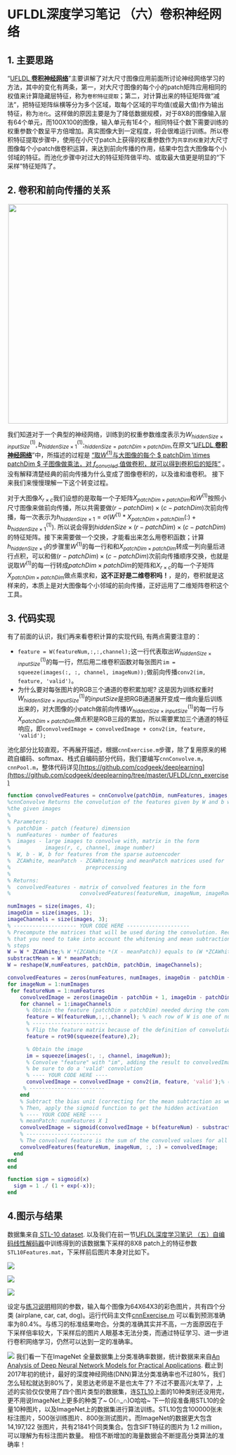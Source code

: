 # UFLDL深度学习笔记 （六）卷积神经网络



## 1. 主要思路

“[UFLDL **卷积神经网络**](http://deeplearning.stanford.edu/wiki/index.php/%E5%8D%B7%E7%A7%AF%E7%89%B9%E5%BE%81%E6%8F%90%E5%8F%96)”主要讲解了对大尺寸图像应用前面所讨论神经网络学习的方法，其中的变化有两条，第一，对大尺寸图像的每个小的patch矩阵应用相同的权值来计算隐藏层特征，称为`卷积特征提取`；第二，对计算出来的特征矩阵做“减法”，把特征矩阵纵横等分为多个区域，取每个区域的平均值(或最大值)作为输出特征，称为`池化`。这样做的原因主要是为了降低数据规模，对于8X8的图像输入层有64个单元，而100X100的图像，输入单元有1E4个，相同特征个数下需要训练的权重参数个数呈平方倍增加。真实图像大到一定程度，将会很难运行训练。所以卷积特征提取步骤中，使用在小尺寸patch上获得的权重参数作为`共享的权重`对大尺寸图像每个小patch做卷积运算，来达到前向传播的作用，结果中包含大图像每个小邻域的特征。而池化步骤中对过大的特征矩阵做平均、或取最大值更是明显的“下采样”特征矩阵了。

## 2. 卷积和前向传播的关系

<center><img src="http://images2015.cnblogs.com/blog/1174358/201707/1174358-20170702161455743-1737131402.png" width="500"  /></center>


我们知道对于一个典型的神经网络，训练到的权重参数维度表示为$W^{(1)}_{hiddenSize \times inputSize}  , b^{(1)}_{hiddenSize \times 1} ; _{hiddenSize=patchDim \times patchDim}$,在原文“[UFLDL **卷积神经网络**](http://deeplearning.stanford.edu/wiki/index.php/%E5%8D%B7%E7%A7%AF%E7%89%B9%E5%BE%81%E6%8F%90%E5%8F%96)”中，所描述的过程是 <u>“取$W^{(1)}$与大图像的每个 $ patchDim \times patchDim $ 子图像做乘法，对 $f_{convoled}$ 值做卷积，就可以得到卷积后的矩阵”</u> 。没有解释清楚经典的前向传播为什么变成了图像卷积的，以及谁和谁卷积。 接下来我们来慢慢理解一下这个转变过程。

对于大图像$X_{r \times c}$我们设想的是取每一个子矩阵$X_{patchDim \times patchDim}$和$W^{(1)}$按照小尺寸图像来做前向传播，所以共需要做$(r-patchDim)\times(c-patchDim)$次前向传播，每一次表示为$h_{hiddenSize \times 1}=\sigma( W^{(1)}*X_{patchDim \times patchDim} (:)+b^{(1)}_{hiddenSize \times 1})$. 所以说会得到$hiddenSize \times (r-patchDim)\times(c-patchDim)$的特征矩阵。接下来需要做一个交换，才能看出来怎么用卷积函数；计算$h_{hiddenSize \times 1}$的步骤里$W^{(1)}$的每一行和和$X_{patchDim \times patchDim}$转成一列向量后进行点积，可以和做$(r-patchDim)\times(c-patchDim)$次前向传播顺序交换，也就是说取$W^{(1)}$的每一行转成$patchDim\times patchDim$的矩阵和$X_{r \times c}$的每一个子矩阵$X_{patchDim \times patchDim}$做点乘求和，**这不正好是二维卷积吗！**，是的，卷积就是这样来的，本质上是对大图像每个小邻域的前向传播，正好运用了二维矩阵卷积这个工具。

## 3. 代码实现

有了前面的认识，我们再来看卷积计算的实现代码, 有两点需要注意的：

- `feature = W(featureNum,:,:,channel);`这一行代表取出$W^{(1)}_{hiddenSize \times inputSize}$的每一行，然后用二维卷积函数对每张图片`im = squeeze(images(:, :, channel, imageNum));`做前向传播`conv2(im, feature, 'valid')`。
- 为什么要对每张图片的RGB三个通道的卷积累加呢? 这是因为训练权重时$W^{(1)}_{hiddenSize \times inputSize}$的$inputSize$是把RGB通道展开变成一维向量后训练出来的，对大图像的小patch做前向传播$W^{(1)}_{hiddenSize \times inputSize}$的每一行与$X_{patchDim \times patchDim}$做点积是RGB三段的累加，所以需要累加三个通道的特征响应，即`convolvedImage = convolvedImage + conv2(im, feature, 'valid');`

池化部分比较直观，不再展开描述，根据`cnnExercise.m`步骤，除了复用原来的稀疏自编码、softmax、栈式自编码部分代码，我们要编写`cnnConvolve.m`，`cnnPool.m`，整体代码详见[https://github.com/codgeek/deeplearning](https://github.com/codgeek/deeplearning/tree/master/UFLDL/cnn_exercise) 

```matlab
function convolvedFeatures = cnnConvolve(patchDim, numFeatures, images, W, b, ZCAWhite, meanPatch)
%cnnConvolve Returns the convolution of the features given by W and b with
%the given images
%
% Parameters:
%  patchDim - patch (feature) dimension
%  numFeatures - number of features
%  images - large images to convolve with, matrix in the form
%           images(r, c, channel, image number)
%  W, b - W, b for features from the sparse autoencoder
%  ZCAWhite, meanPatch - ZCAWhitening and meanPatch matrices used for
%                        preprocessing
%
% Returns:
%  convolvedFeatures - matrix of convolved features in the form
%                      convolvedFeatures(featureNum, imageNum, imageRow, imageCol)

numImages = size(images, 4);
imageDim = size(images, 1);
imageChannels = size(images, 3);
% -------------------- YOUR CODE HERE --------------------
% Precompute the matrices that will be used during the convolution. Recall
% that you need to take into account the whitening and mean subtraction
% steps
W = W * ZCAWhite;% W *(ZCAWhite *(X - meanPatch)) equals to (W *ZCAWhite)*X - (W *ZCAWhite)*meanPatch; 
substractMean = W * meanPatch;
W = reshape(W,numFeatures, patchDim, patchDim, imageChannels);

convolvedFeatures = zeros(numFeatures, numImages, imageDim - patchDim + 1, imageDim - patchDim + 1);
for imageNum = 1:numImages
 for featureNum = 1:numFeatures
    convolvedImage = zeros(imageDim - patchDim + 1, imageDim - patchDim + 1);
    for channel = 1:imageChannels
      % Obtain the feature (patchDim x patchDim) needed during the convolution
      feature = W(featureNum,:,:,channel); % each row of W is one of numFeatures that has learned
      % ------------------------
      % Flip the feature matrix because of the definition of convolution, as explained later
      feature = rot90(squeeze(feature),2);

      % Obtain the image
      im = squeeze(images(:, :, channel, imageNum));
      % Convolve "feature" with "im", adding the result to convolvedImage
      % be sure to do a 'valid' convolution
      % ---- YOUR CODE HERE ----
      convolvedImage = convolvedImage + conv2(im, feature, 'valid');% (imageDim - patchDim + 1) X (imageDim - patchDim + 1)
     % ------------------------
    end
    % Subtract the bias unit (correcting for the mean subtraction as well)
    % Then, apply the sigmoid function to get the hidden activation
    % ---- YOUR CODE HERE ----
    % meanPatch: numFeatures X 1
    convolvedImage = sigmoid(convolvedImage + b(featureNum) - substractMean(featureNum));
    % ------------------------
    % The convolved feature is the sum of the convolved values for all channels
    convolvedFeatures(featureNum, imageNum, :, :) = convolvedImage;
  end
end
end

function sigm = sigmoid(x)
  sigm = 1 ./ (1 + exp(-x));
end

```


## 4.图示与结果

数据集来自[ STL-10 dataset](http://ufldl.stanford.edu/wiki/resources/stl10_patches_100k.zip). 以及我们在前一节[UFLDL深度学习笔记 （五）自编码线性解码器](http://www.cnblogs.com/Deep-Learning/p/7106256.html)中训练得到的该数据集下采样的8X8 patch上的特征参数`STL10Features.mat`，下采样前后图片本身对比如下。


![](http://images2015.cnblogs.com/blog/1174358/201707/1174358-20170709002904175-990789292.png)

![](http://images2015.cnblogs.com/blog/1174358/201707/1174358-20170709002907644-334781897.png)

![](http://images2015.cnblogs.com/blog/1174358/201707/1174358-20170709094152853-1785297517.png)

设定与[练习说明](http://deeplearning.stanford.edu/wiki/index.php/Exercise:Convolution_and_Pooling)相同的参数，输入每个图像为64X64X3的彩色图片，共有四个分类 (airplane, car, cat, dog)。运行代码主文件[cnnExercise.m](https://github.com/codgeek/deeplearning/tree/master/UFLDL/cnn_exercise) 可以看到预测准确率为80.4%。与练习的标准结果吻合。分类的准确其实并不高，一方面原因在于下采样倍率较大，下采样后的图片人眼基本无法分类，而通过特征学习、进一步进行卷积网络学习，仍然可以达到一定的准确率。

![](http://images2015.cnblogs.com/blog/1174358/201707/1174358-20170709101350197-589208250.png)
我们看一下在ImageNet 全量数据集上分类准确率数据，统计数据来来自[An Analysis of Deep Neural Network Models for Practical Applications](https://arxiv.org/pdf/1605.07678). 截止到2017年初的统计，最好的深度神经网络(DNN)算法分类准确率也不过80%，我们怎么轻松就达到80%了，吴恩达老师是不是也太牛了? 不过不要高兴太早了，上述的实验仅仅使用了四个图片类型的数据集，连[STL10](http://cs.stanford.edu/~acoates/stl10/)上面的10种类别还没用完，更不用说ImageNet上更多的种类了~ O(∩_∩)O哈哈~
 下一阶段准备用STL10的全量10种图片，以及ImageNet上的数据集进行算法训练。STL10包含100000张未标注图片，500张训练图片、800张测试图片。而ImageNet的数据更大包含14,197,122 张图片，共有21841个同类集合。包含SIFT特征的图片为 1.2 million，可以理解为有标注图片数量。 相信不断增加的海量数据会不断提高分类算法的准确率！

